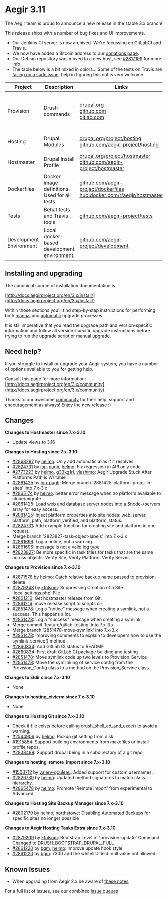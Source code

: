 Aegir 3.11
=========

The Aegir team is proud to announce a new release in the stable 3.x branch!

This release ships with a number of bug fixes and UI improvements.

* Our Jenkins CI server is now archived. We're focussing on GitLabCI and Travis..
* We now have added a Bitcoin address to our [donations page](http://www.aegirproject.org/donate).
* Our Debian repository was moved to a new host, see [#2817199](https://www.drupal.org/node/2817199) for more info.
* The table below is a bit mixed in colors... Some of the tests on Travis are [failing on a sudo issue](https://www.drupal.org/node/2861079), help in figuring this out is very welcome.

| Project   | Description | Links | Status |
|-----------|------------ |-------------------|--------|
| Provision | Drush commands | [drupal.org](https://www.drupal.org/project/provision) <br /> [github.com](https://github.com/aegir-project/provision) <br /> [gitlab.com](https://gitlab.com/aegir/provision)| [![Build Status](https://travis-ci.org/aegir-project/provision.svg?branch=7.x-3.x)](https://travis-ci.org/aegir-project/provision) <br /> [![build status](https://gitlab.com/aegir/provision/badges/7.x-3.x/build.svg)](https://gitlab.com/aegir/provision/)|
| Hosting | Drupal Modules| [drupal.org/project/hosting](https://www.drupal.org/project/hosting) <br /> [github.com/aegir-project/hosting](https://github.com/aegir-project/hosting) | [![Build Status](https://travis-ci.org/aegir-project/hosting.svg?branch=7.x-3.x)](https://travis-ci.org/aegir-project/hosting) |
| Hostmaster | Drupal Install Profile |[drupal.org/project/hostmaster](https://www.drupal.org/project/hostmaster) <br /> [github.com/aegir-project/hostmaster](https://github.com/aegir-project/hostmaster) | [![Build Status](https://travis-ci.org/aegir-project/hostmaster.svg?branch=7.x-3.x)](https://travis-ci.org/aegir-project/hostmaster) |
| Dockerfiles | Docker image definitions. Used for all tests. | [github.com/aegir-project/dockerfiles](https://github.com/aegir-project/dockerfiles)<br /> [hub.docker.com/r/aegir/hostmaster](https://hub.docker.com/r/aegir/hostmaster) | [![Build Status](https://travis-ci.org/aegir-project/dockerfiles.svg?branch=master)](https://travis-ci.org/aegir-project/dockerfiles) |
| Tests | Behat tests and Travis tools | [github.com/aegir-project/tests](https://github.com/aegir-project/tests) | [![Build Status](https://travis-ci.org/aegir-project/tests.svg?branch=master)](https://travis-ci.org/aegir-project/tests) |
| Development Environment | Local docker-based development environment. | [github.com/aegir-project/development](https://github.com/aegir-project/development) | [![Build Status](https://travis-ci.org/aegir-project/development.svg?branch=master)](https://travis-ci.org/aegir-project/development) |


Installing and upgrading
------------------------

The canonical source of installation documentation is

[http://docs.aegirproject.org/en/3.x/install/](http://docs.aegirproject.org/en/3.x/install/)

Within those sections you'll find step-by-step instructions for performing both [manual](/install/upgrade/#manual-upgrade) and [automatic](/install/upgrade/#upgrades-with-upgradesh-script) upgrade processes.

It is still imperative that you read the upgrade path and version-specific information and follow all version-specific upgrade instructions before trying to run the upgrade script or manual upgrade.


Need help?
----------

If you struggle to install or upgrade your Aegir system, you have a number of options available to you for getting help.

Consult this page for more information: [http://docs.aegirproject.org/en/3.x/community](http://docs.aegirproject.org/en/3.x/community)

Thanks to our awesome [community](http://docs.aegirproject.org/en/3.x/community) for their help, support and encouragement as always! Enjoy the new release :)


Changes
-------

**Changes to Hostmaster since 7.x-3.10**

* Update views to 3.16


**Changes to Hosting since 7.x-3.10**

* [#2868287](https://www.drupal.org/node/2868287) by [helmo](https://www.drupal.org/u/helmo): Only add automatic alias if it resolves
* [#2824731](https://www.drupal.org/node/2824731) by [jon-pugh](https://www.drupal.org/u/jon-pugh), [helmo](https://www.drupal.org/u/helmo): Fix regression in API only code
* [#2773223](https://www.drupal.org/node/2773223) by [helmo](https://www.drupal.org/u/helmo), [g33kg1rl](https://www.drupal.org/u/g33kg1rl), [viashimo](https://www.drupal.org/u/viashimo): Aegir Upgrade Stuck After Platforms Path Is Writable
* [#2881425](https://www.drupal.org/node/2881425) by [jon-pugh](https://www.drupal.org/u/jon-pugh): Merge branch '2881425-platform-props-in-sites' into 7.x-3.x
* [#2865174](https://www.drupal.org/node/2865174) by [helmo](https://www.drupal.org/u/helmo): better error message when no platform available to clone/migrate
* [#2881425](https://www.drupal.org/node/2881425): Load web and database server nodes into a $node->servers array for easy access.
* [#2881425](https://www.drupal.org/node/2881425): Inject platform properties into site nodes: web_server, platform_path, platform_verified, and platform_status.
* [#2824731](https://www.drupal.org/node/2824731): Add example function for creating site and platform in one request.
* Merge branch '2823827-task-object-labels' into 7.x-3.x
* [#2861696](https://www.drupal.org/node/2861696): Log a notice, not a warning.
* [#2861696](https://www.drupal.org/node/2861696): message is not a valid log type
* [#2823827](https://www.drupal.org/node/2823827): Be more specific in task titles for tasks that are the same across objects: Verify Site, Verify Platform, Verify Server.


**Changes to Provision since 7.x-3.10**

* [#2871578](https://www.drupal.org/node/2871578) by [helmo](https://www.drupal.org/u/helmo): Catch relative backup name passed to provision-delete
* [#2879243](https://www.drupal.org/node/2879243) by [kfolsom](https://www.drupal.org/u/kfolsom): Suppressing Creation of a Site 'local.settings.php' File
* [#2861216](https://www.drupal.org/node/2861216): Get hostmaster release from Git.
* [#2861216](https://www.drupal.org/node/2861216): move release script to scripts dir
* [#2851478](https://www.drupal.org/node/2851478): Log a "notice" message when creating a symlink, not a success. This happens a lot.
* [#2851478](https://www.drupal.org/node/2851478): Log a "success" message when creating a symlink.
* Merge commit 'feature/gitlab-testing' into 7.x-3.x
* Merge branch '2851478-move-symlink' into 7.x-3.x
* [#2851478](https://www.drupal.org/node/2851478): Improving comments to explain to developers how to use the symlink_service() method.
* [#2860834](https://www.drupal.org/node/2860834): Add GitLab CI status to README
* [#2860834](https://www.drupal.org/node/2860834): First draft GitLab CI package building and testing
* [#2851478](https://www.drupal.org/node/2851478): Move symlink code  up two levels to Provision_Service
* [#2851478](https://www.drupal.org/node/2851478): Move the symlinking of service config from the Provision_Config class to a method on the Provision_Service class.


**Changes to Eldir since 7.x-3.10**

* None


**Changes to hosting_civicrm since 7.x-3.10**

* None


**Changes to Hosting Git since 7.x-3.10**

* Check if file exists before calling drush_shell_cd_and_exec() to avoid a warning.
* [#2544906](https://www.drupal.org/node/2544906) by [helmo](https://www.drupal.org/u/helmo): Pickup git setting from disk
* [#1915854](https://www.drupal.org/node/1915854): Support building environments from makefiles or install profile repos.
* [#2838489](https://www.drupal.org/node/2838489): Support drupal being in a subdirectory of a git repo


**Changes to hosting_remote_import since 7.x-3.10**

* [#1503712](https://www.drupal.org/node/1503712) by [valery-gouleau](https://www.drupal.org/u/valery-gouleau): Added support for custom usernames.
* [#2826739](https://www.drupal.org/node/2826739) by [helmo](https://www.drupal.org/u/helmo): Updated method signatures to match class hierarchy.
* [#2865478](https://www.drupal.org/node/2865478) by [helmo](https://www.drupal.org/u/helmo): Promote 'Remote import' from experimental to Advanced


**Changes to Hosting Site Backup Manager since 7.x-3.10**

* [#2802179](https://www.drupal.org/node/2802179) by [helmo](https://www.drupal.org/u/helmo), [northstowe](https://www.drupal.org/u/northstowe): Disabling Automated Backups for specific sites no longer possible


**Changes to Aegir Hosting Tasks Extra since 7.x-3.10**

* [#2879209](https://www.drupal.org/node/2879209) by [kfolsom](https://www.drupal.org/u/kfolsom): Bootstrap Level of 'provision-update' Command Changed to DRUSH_BOOTSTRAP_DRUPAL_FULL
* [#2861220](https://www.drupal.org/node/2861220) by [bgm](https://www.drupal.org/u/bgm), [helmo](https://www.drupal.org/u/helmo): Improve update hook style
* [#2861220](https://www.drupal.org/node/2861220) by [bgm](https://www.drupal.org/u/bgm): 7300 add the whitelist field: null value not allowed


Known Issues
------------
* When upgrading from Aegir 2.x be aware of [these notes](../install/upgrade/#major-upgrade-from-aegir-6x-2x)

For a full list of issues, see our combined [issue queues](https://www.drupal.org/project/issues?projects=provision%2C+hosting%2C+eldir%2C+Hostmaster+%28Aegir%29%2C+Aegir+Hosting+Git%2C+Aegir+Hosting+tasks+extra%2C+Aegir+Hosting+Logs%2C+Hosting+Site+Backup+Manager%2C+Aegir+Hosting+Remote+Import%2C+Aegir+Hosting+CiviCRM)
